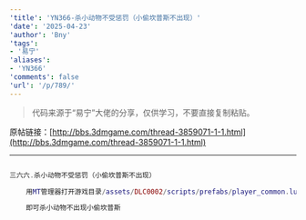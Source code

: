 ```yaml
---
'title': 'YN366-杀小动物不受惩罚（小偷坎普斯不出现）'
'date': '2025-04-23'
'author': 'Bny'
'tags':
- '易宁'
'aliases':
- 'YN366'
'comments': false
'url': '/p/789/'
---
```


> 代码来源于“易宁”大佬的分享，仅供学习，不要直接复制粘贴。

原帖链接：[http://bbs.3dmgame.com/thread-3859071-1-1.html](http://bbs.3dmgame.com/thread-3859071-1-1.html)

---

```lua  

三六六.杀小动物不受惩罚（小偷坎普斯不出现）

	用MT管理器打开游戏目录/assets/DLC0002/scripts/prefabs/player_common.lua文件，将inst:AddComponent("kramped")替换为--inst:AddComponent("kramped")

	即可杀小动物不出现小偷坎普斯

```  

